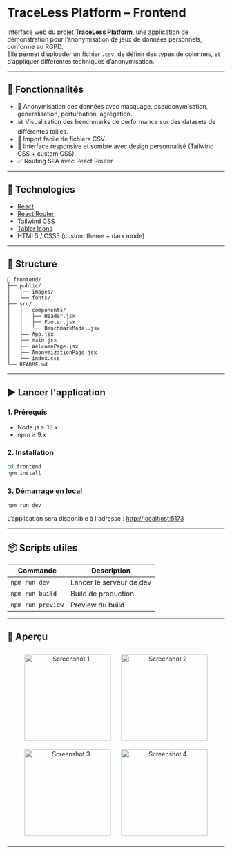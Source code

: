 # TraceLess Platform – Frontend

Interface web du projet **TraceLess Platform**, une application de démonstration pour l’anonymisation de jeux de données personnels, conforme au RGPD.  
Elle permet d’uploader un fichier `.csv`, de définir des types de colonnes, et d’appliquer différentes techniques d’anonymisation.

---

## 🚀 Fonctionnalités

- 🔐 Anonymisation des données avec masquage, pseudonymisation, généralisation, perturbation, agrégation.
- 📊 Visualisation des benchmarks de performance sur des datasets de différentes tailles.
- 📁 Import facile de fichiers CSV.
- 🎨 Interface responsive et sombre avec design personnalisé (Tailwind CSS + custom CSS).
- ✅ Routing SPA avec React Router.

---

## 🧰 Technologies

- [React](https://reactjs.org/)
- [React Router](https://reactrouter.com/)
- [Tailwind CSS](https://tailwindcss.com/)
- [Tabler Icons](https://tabler-icons.io/)
- HTML5 / CSS3 (custom theme + dark mode)

---

## 📂 Structure

```
📁 frontend/
├── public/
│   │── images/
│   └── fonts/
├── src/
│   ├── components/
│   │   ├── Header.jsx
│   │   ├── Footer.jsx
│   │   └── BenchmarkModal.jsx
│   ├── App.jsx
│   ├── main.jsx
│   ├── WelcomePage.jsx
│   ├── AnonymizationPage.jsx
│   └── index.css
└── README.md
```

---

## ▶️ Lancer l'application

### 1. Prérequis
- Node.js ≥ 18.x
- npm ≥ 9.x

### 2. Installation

```bash
cd frontend
npm install
```

### 3. Démarrage en local

```bash
npm run dev
```

L’application sera disponible à l'adresse : [http://localhost:5173](http://localhost:5173)

---

## 📦 Scripts utiles

| Commande           | Description                   |
|--------------------|-------------------------------|
| `npm run dev`      | Lancer le serveur de dev      |
| `npm run build`    | Build de production           |
| `npm run preview`  | Preview du build              |

---

## 📸 Aperçu

<p align="center">
  <img src="https://i.postimg.cc/PqC76532/Screenshot-2025-04-06-084829.png" alt="Screenshot 1" style="height: 200px; margin: 10px;" />
  <img src="https://i.postimg.cc/NjJV7H4K/Screenshot-2025-04-06-084813.png" alt="Screenshot 2" style="height: 200px; margin: 10px;" />
  <img src="https://i.postimg.cc/zGX6gjnm/Screenshot-2025-04-06-084820.png" alt="Screenshot 3" style="height: 200px; margin: 10px;" />
  <img src="https://i.postimg.cc/qMGWqY6X/Screenshot-2025-04-06-084858.png" alt="Screenshot 4" style="height: 200px; margin: 10px;" />
</p>

---